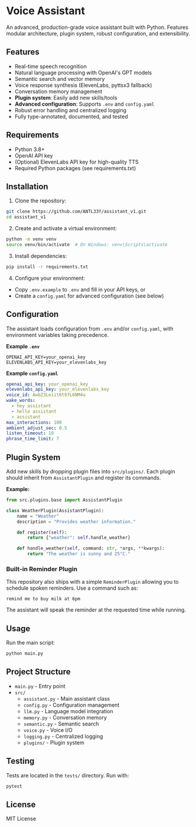 # Voice Assistant

An advanced, production-grade voice assistant built with Python. Features modular architecture, plugin system, robust configuration, and extensibility.

## Features

- Real-time speech recognition
- Natural language processing with OpenAI's GPT models
- Semantic search and vector memory
- Voice response synthesis (ElevenLabs, pyttsx3 fallback)
- Conversation memory management
- **Plugin system**: Easily add new skills/tools
- **Advanced configuration**: Supports `.env` and `config.yaml`
- Robust error handling and centralized logging
- Fully type-annotated, documented, and tested

## Requirements

- Python 3.8+
- OpenAI API key
- (Optional) ElevenLabs API key for high-quality TTS
- Required Python packages (see requirements.txt)

## Installation

1. Clone the repository:
```bash
git clone https://github.com/ANTL33Y/assistant_v1.git
cd assistant_v1
```

2. Create and activate a virtual environment:
```bash
python -m venv venv
source venv/bin/activate  # On Windows: venv\Scripts\activate
```

3. Install dependencies:
```bash
pip install -r requirements.txt
```

4. Configure your environment:
- Copy `.env.example` to `.env` and fill in your API keys, or
- Create a `config.yaml` for advanced configuration (see below)

## Configuration

The assistant loads configuration from `.env` and/or `config.yaml`, with environment variables taking precedence.

**Example `.env`**
```
OPENAI_API_KEY=your_openai_key
ELEVENLABS_API_KEY=your_elevenlabs_key
```

**Example `config.yaml`**
```yaml
openai_api_key: your_openai_key
elevenlabs_api_key: your_elevenlabs_key
voice_id: AwbZ3Leiit6t97L6NM4u
wake_words:
  - hey assistant
  - hello assistant
  - assistant
max_interactions: 100
ambient_adjust_sec: 0.5
listen_timeout: 10
phrase_time_limit: 7
```

## Plugin System

Add new skills by dropping plugin files into `src/plugins/`. Each plugin should inherit from `AssistantPlugin` and register its commands.

**Example:**
```python
from src.plugins.base import AssistantPlugin

class WeatherPlugin(AssistantPlugin):
    name = "Weather"
    description = "Provides weather information."

    def register(self):
        return {"weather": self.handle_weather}

    def handle_weather(self, command: str, *args, **kwargs):
        return "The weather is sunny and 25°C."
```

### Built-in Reminder Plugin

This repository also ships with a simple `ReminderPlugin` allowing you to schedule spoken reminders.
Use a command such as:

```
remind me to buy milk at 6pm
```

The assistant will speak the reminder at the requested time while running.

## Usage

Run the main script:
```bash
python main.py
```

## Project Structure

- `main.py` - Entry point
- `src/`
  - `assistant.py` - Main assistant class
  - `config.py` - Configuration management
  - `llm.py` - Language model integration
  - `memory.py` - Conversation memory
  - `semantic.py` - Semantic search
  - `voice.py` - Voice I/O
  - `logging.py` - Centralized logging
  - `plugins/` - Plugin system

## Testing

Tests are located in the `tests/` directory. Run with:
```bash
pytest
```

## License

MIT License
